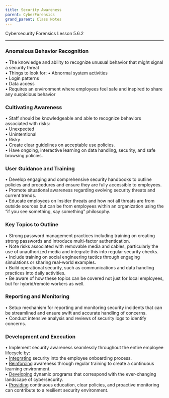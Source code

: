 ```yaml
---
title: Security Awareness
parent: CyberForensics 
grand_parent: Class Notes
---
```

Cybersecurity Forensics Lesson 5.6.2
___
### Anomalous Behavior Recognition  
• The knowledge and ability to recognize unusual behavior that might signal a security threat  
• Things to look for:
	• Abnormal system activities  
	• Login patterns  
	• Data access  
• Requires an environment where employees feel safe and inspired to share any suspicious behavior

### Cultivating Awareness  
• Staff should be knowledgeable and able to recognize behaviors associated with risks:  
	• Unexpected  
	• Unintentional  
	• Risky  
• Create clear guidelines on acceptable use policies.  
• Have ongoing, interactive learning on data handling, security, and safe browsing policies.

### User Guidance and Training  
• Develop engaging and comprehensive security handbooks to outline policies and procedures and ensure they are fully accessible to employees.  
• Promote situational awareness regarding evolving security threats and current trends.  
• Educate employees on Insider threats and how not all threats are from outside sources but can be from employees within an organization using the “if you see something, say something” philosophy.

### Key Topics to Outline  
• Strong password management practices including training on creating strong passwords and introduce multi-factor authentication.  
• Note risks associated with removable media and cables, particularly the use of unauthorized media and integrate this into regular security checks.  
• Include training on social engineering tactics through engaging simulations or sharing real-world examples.  
• Build operational security, such as communications and data handling practices into daily activities.  
• Be aware of how these topics can be covered not just for local employees, but for hybrid/remote workers as well.

### Reporting and Monitoring  
• Setup mechanism for reporting and monitoring security incidents that can be streamlined and ensure swift and accurate handling of concerns.  
• Conduct intensive analysis and reviews of security logs to identify concerns.

### Development and Execution  
• Implement security awareness seamlessly throughout the entire employee lifecycle by:  
	• <u>Integrating</u> security into the employee onboarding process.  
	• <u>Reinforcing</u> awareness through regular training to create a continuous learning environment.  
	• <u>Developing</u> dynamic programs that correspond with the ever-changing landscape of cybersecurity.  
	• <u>Providing</u> continuous education, clear policies, and proactive monitoring can contribute to a resilient security environment.